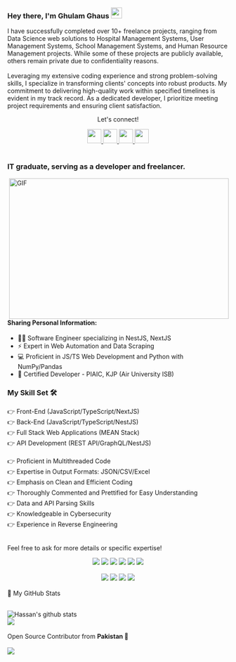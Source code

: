 ### Hey there, I'm Ghulam Ghaus <img src="https://media.giphy.com/media/hvRJCLFzcasrR4ia7z/giphy.gif" height="25px" width="25px">

<p>I have successfully completed over 10+ freelance projects, ranging from Data Science web solutions to Hospital Management Systems, User Management Systems, School Management Systems, and Human Resource Management projects. While some of these projects are publicly available, others remain private due to confidentiality reasons.
</br></br>
Leveraging my extensive coding experience and strong problem-solving skills, I specialize in transforming clients' concepts into robust products. My commitment to delivering high-quality work within specified timelines is evident in my track record. As a dedicated developer, I prioritize meeting project requirements and ensuring client satisfaction.</p>

<div align="center">
<p align="center">Let's connect!</p>

<!-- <a href="https://www.facebook.com/></a> -->

<a href="https://www.linkedin.com/in/ghulam-ghaus-5b4ba9194/">
    <img width="32" height="32" src="https://static-exp1.licdn.com/sc/h/al2o9zrvru7aqj8e1x2rzsrca" />
</a>
<!-- <a href="https://t.me/ghaus266">
    <img width="32" height="32" src="https://telegram.org/favicon.ico?3" />
</a> -->

<a href="mailto:ghulamghaus266@gmail.com">
    <img width="32" height="32" src="https://ssl.gstatic.com/ui/v1/icons/mail/rfr/gmail.ico" />
</a>
<!-- <a href="https://www.instagram.com/ghaus266/">
    <img width="32" height="32" src="https://www.instagram.com/static/images/ico/apple-touch-icon-76x76-precomposed.png/666282be8229.png" />
</a> -->

<a href="https://api.whatsapp.com/send?phone=923067956164">
    <img width="32" height="32" src="https://web.whatsapp.com/favicon-64x64.ico" />
</a>

<!-- <a href="https://www.fiverr.com/ghaus266">
    <img width="32" height="32" src="https://npm-assets.fiverrcdn.com/assets/layout/favicon-32x32.3ac9a80.png" />
</a> -->

<a href="https://www.upwork.com/freelancers/~018e9f6013ee023bf0">
    <img width="32" height="32" src="https://raw.githubusercontent.com/rahneverd/rahneverd/main/upwork.ico" />
</a>
</div>

<br>

### IT graduate, serving as a developer and freelancer.

<img align="right" alt="GIF" src="code.gif" width="500" height="320" />

#### Sharing Personal Information:

- 🙋‍♂️ Software Engineer specializing in NestJS, NextJS
- ⚡ Expert in Web Automation and Data Scraping
- 💻 Proficient in JS/TS Web Development and Python with NumPy/Pandas
- 📑 Certified Developer - PIAIC, KJP (Air University ISB)

### My Skill Set 🛠

👉 Front-End (JavaScript/TypeScript/NextJS)<br>
👉 Back-End (JavaScript/TypeScript/NestJS)<br>
👉 Full Stack Web Applications (MEAN Stack)<br>
👉 API Development (REST API/GraphQL/NestJS)<br>
<br>
👉 Proficient in Multithreaded Code<br>
👉 Expertise in Output Formats: JSON/CSV/Excel<br>
👉 Emphasis on Clean and Efficient Coding<br>
👉 Thoroughly Commented and Prettified for Easy Understanding<br>
👉 Data and API Parsing Skills<br>
👉 Knowledgeable in Cybersecurity<br>
👉 Experience in Reverse Engineering<br>
<br>

Feel free to ask for more details or specific expertise!

<div align="center">
    <img src="https://img.shields.io/badge/JavaScript-F7DF1E?style=for-the-badge&logo=javascript&logoColor=white" />
    <img src="https://img.shields.io/badge/TypeScript-007ACC?style=for-the-badge&logo=typescript&logoColor=white" />
    <img src="https://img.shields.io/badge/Node.js-43853D?style=for-the-badge&logo=node.js&logoColor=white" />
    <img src="https://img.shields.io/badge/Python?style=for-the-badge&logo=python&logoColor=white" />
    <img src="https://img.shields.io/badge/Puppeteer-40B5A4?style=for-the-badge&logo=puppeteer&logoColor=white" />
    <img src="https://img.shields.io/badge/AngularJS-DD0031?style=for-the-badge&logo=angular&logoColor=white" />
    <br><br>
    <img src="https://img.shields.io/badge/Material--UI-0081CB?style=for-the-badge&logo=mui&logoColor=white" />
    <img src="https://img.shields.io/badge/HTML5-E34F26?style=for-the-badge&logo=html5&logoColor=white" />
    <img src="https://img.shields.io/badge/CSS3-1572B6?style=for-the-badge&logo=css3&logoColor=white" />
    <img src="https://img.shields.io/badge/Sass-CC6699?style=for-the-badge&logo=sass&logoColor=white" />

</div>
<br>
<summary>📝 My GitHub Stats</summary>
<br>

![Hassan's github stats](https://github-readme-stats.vercel.app/api?username=ghaus266&theme=gotham&show_icons=true&include_all_commits=true&)
<br>
<img align="center"  src="https://github-readme-stats.vercel.app/api/top-langs/?username=ghaus266&layout=compact&theme=gotham&count_private=true&include_all_commits=true" />
<br><br>
Open Source Contributor from <b>Pakistan<b> 💚
<br><br>
![](https://visitor-badge.glitch.me/badge?page_id=ghaus266.ghaus266)
<br>
